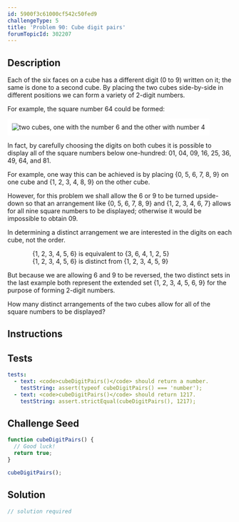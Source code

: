 ```yaml
---
id: 5900f3c61000cf542c50fed9
challengeType: 5
title: 'Problem 90: Cube digit pairs'
forumTopicId: 302207
---
```


## Description
<section id='description'>

Each of the six faces on a cube has a different digit (0 to 9) written on it; the same is done to a second cube. By placing the two cubes side-by-side in different positions we can form a variety of 2-digit numbers.

For example, the square number 64 could be formed:

<img class="img-responsive center-block" alt="two cubes, one with the number 6 and the other with number 4" src="https://cdn-media-1.freecodecamp.org/project-euler/cube-digit-pairs.png" style="background-color: white; padding: 10px;">

In fact, by carefully choosing the digits on both cubes it is possible to display all of the square numbers below one-hundred: 01, 04, 09, 16, 25, 36, 49, 64, and 81.

For example, one way this can be achieved is by placing {0, 5, 6, 7, 8, 9} on one cube and {1, 2, 3, 4, 8, 9} on the other cube.

However, for this problem we shall allow the 6 or 9 to be turned upside-down so that an arrangement like {0, 5, 6, 7, 8, 9} and {1, 2, 3, 4, 6, 7} allows for all nine square numbers to be displayed; otherwise it would be impossible to obtain 09.

In determining a distinct arrangement we are interested in the digits on each cube, not the order.

<div style="margin-left: 4em;">
  {1, 2, 3, 4, 5, 6} is equivalent to {3, 6, 4, 1, 2, 5}<br>
  {1, 2, 3, 4, 5, 6} is distinct from {1, 2, 3, 4, 5, 9}
</div>

But because we are allowing 6 and 9 to be reversed, the two distinct sets in the last example both represent the extended set {1, 2, 3, 4, 5, 6, 9} for the purpose of forming 2-digit numbers.

How many distinct arrangements of the two cubes allow for all of the square numbers to be displayed?

</section>

## Instructions
<section id='instructions'>

</section>

## Tests
<section id='tests'>

```yml
tests:
  - text: <code>cubeDigitPairs()</code> should return a number.
    testString: assert(typeof cubeDigitPairs() === 'number');
  - text: <code>cubeDigitPairs()</code> should return 1217.
    testString: assert.strictEqual(cubeDigitPairs(), 1217);

```

</section>

## Challenge Seed
<section id='challengeSeed'>

<div id='js-seed'>

```js
function cubeDigitPairs() {
  // Good luck!
  return true;
}

cubeDigitPairs();
```

</div>



</section>

## Solution
<section id='solution'>

```js
// solution required
```

</section>
